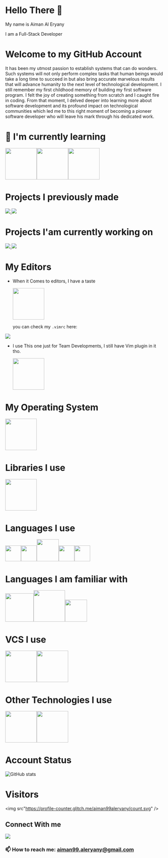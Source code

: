 # Hello There 👋

My name is Aiman Al Eryany

I am a Full-Stack Developer

# Welcome to my GitHub Account

It has been my utmost passion to establish systems that can
do wonders. Such systems will not only perform complex tasks
that human beings would take a long time to succeed in but
also bring accurate marvelous results that will advance
humanity to the next level of technological development. I
still remember my first childhood memory of building my
first software program. I felt the joy of creating something
from scratch and I caught fire in coding. From that moment,
I delved deeper into learning more about software
development and its profound impact on technological
communities which led me to this right moment of becoming a
pioneer software developer who will leave his mark through
his dedicated work.

# 🌱 I'm currently learning

<img height=100 src="https://cdn.jsdelivr.net/gh/devicons/devicon/icons/nodejs/nodejs-original-wordmark.svg" /><img height=100 src="https://cdn.jsdelivr.net/gh/devicons/devicon/icons/postgresql/postgresql-original-wordmark.svg" /><img height=100 src="https://cdn.jsdelivr.net/gh/devicons/devicon/icons/elixir/elixir-original-wordmark.svg" />

# Projects I previously made

<a href="https://github.com/aiman99aleryany/stripeV2.git">
<img src="https://github-readme-stats.vercel.app/api/pin/?username=aiman99aleryany&repo=stripeV2&theme=transparent"/>
</a>

<a href="https://github.com/aiman99aleryany/pancakeswap_V1.0.0.git">
<img src="https://github-readme-stats.vercel.app/api/pin/?username=aiman99aleryany&repo=pancakeswap_V1.0.0&theme=transparent"/>
</a>

# Projects I'am currently working on

<a href="https://github.com/aiman99aleryany/airvnv.git">
<img src="https://github-readme-stats.vercel.app/api/pin/?username=aiman99aleryany&repo=airvnv&theme=transparent"/>
</a>

<a href="https://github.com/aiman99aleryany/Project-CoolZone.git">
<img src="https://github-readme-stats.vercel.app/api/pin/?username=aiman99aleryany&repo=Project-CoolZone&theme=transparent"/>
</a>

# My Editors

- When it Comes to editors, I have a taste

  <img height=100 src="https://cdn.jsdelivr.net/gh/devicons/devicon/icons/vim/vim-original.svg" />

  you can check my `.vimrc` here:

<a href="https://github.com/aiman99aleryany/my-First-vimrc.git">
<img src="https://github-readme-stats.vercel.app/api/pin/?username=aiman99aleryany&repo=my-first-vimrc&theme=transparent"/>
</a>

- I use This one just for Team Developments, I still have Vim plugin in it tho.

    <img height=100 src="https://cdn.jsdelivr.net/gh/devicons/devicon/icons/vscode/vscode-original.svg" />

# My Operating System

<img height=100 src="https://cdn.jsdelivr.net/gh/devicons/devicon/icons/ubuntu/ubuntu-plain-wordmark.svg" />

# Libraries I use

<img height=100 src="https://cdn.jsdelivr.net/gh/devicons/devicon/icons/react/react-original.svg" />

# Languages I use

<img height=50 src="https://cdn.jsdelivr.net/gh/devicons/devicon/icons/html5/html5-original.svg" /><img height=50 src="https://cdn.jsdelivr.net/gh/devicons/devicon/icons/css3/css3-original.svg" /><img height=70 src="https://cdn.jsdelivr.net/gh/devicons/devicon/icons/sass/sass-original.svg" /><img height=50 src="https://cdn.jsdelivr.net/gh/devicons/devicon/icons/javascript/javascript-original.svg" /><img height=50 src="https://cdn.jsdelivr.net/gh/devicons/devicon/icons/typescript/typescript-original.svg" />

# Languages I am familiar with

<img height=90 src="https://cdn.jsdelivr.net/gh/devicons/devicon/icons/python/python-original-wordmark.svg" /><img height=100 src="https://cdn.jsdelivr.net/gh/devicons/devicon/icons/java/java-original-wordmark.svg" /><img height=70 src="https://cdn.jsdelivr.net/gh/devicons/devicon/icons/c/c-original.svg" />

# VCS I use

<img height=100 src="https://cdn.jsdelivr.net/gh/devicons/devicon/icons/git/git-plain.svg"/><img height=100 src="https://cdn.jsdelivr.net/gh/devicons/devicon/icons/github/github-original.svg"/>

# Other Technologies I use

<img height=100 src="https://cdn.jsdelivr.net/gh/devicons/devicon/icons/canva/canva-original.svg"/><img height=100 src="https://cdn.jsdelivr.net/gh/devicons/devicon/icons/google/google-original-wordmark.svg" />

# Account Status

![GitHub stats](https://github-readme-stats.vercel.app/api?username=aiman99aleryany&show_icons=true&theme=transparent)


# Visitors

<img src"https://profile-counter.glitch.me/aiman99aleryany/count.svg" />



## Connect With me

[![](https://img.shields.io/badge/linkedin-%230077B5.svg?style=for-the-badge&logo=linkedin)](https://www.linkedin.com/in/aiman99/)

### 📫 How to reach me: aiman99.aleryany@gmail.com
